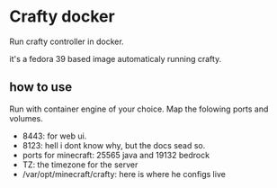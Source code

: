 # Crafty docker

Run crafty controller in docker.

it's a fedora 39 based image automaticaly running crafty.

## how to use

Run with container engine of your choice.
Map the folowing ports and volumes.

- 8443: for web ui.
- 8123: hell i dont know why, but the docs sead so.
- ports for minecraft: 25565 java and 19132 bedrock
- TZ: the timezone for the server
- /var/opt/minecraft/crafty: here is where he configs live
